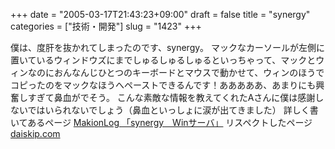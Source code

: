 +++
date = "2005-03-17T21:43:23+09:00"
draft = false
title = "synergy"
categories = ["技術・開発"]
slug = "1423"
+++

僕は、度肝を抜かれてしまったのです、synergy。
マックなカーソールが左側に置いているウィンドウズにまでしゅるしゅるしゅるといっちゃって、マックとウィンなのにおんなんじひとつのキーボードとマウスで動かせて、ウィンのほうでコピったのをマックなほうへペーストできるんです！あああああ、あまりにも興奮しすぎて鼻血がでそう。
こんな素敵な情報を教えてくれたAさんに僕は感謝しないではいられないでしょう（鼻血といっしょに涙が出てきました）
詳しく書いてあるページ
<a href="http://homepage.mac.com/makion/iblog/C463992368/E221415285/index.html" target="_blank">MakionLog 「synergy　Winサーバ」</a>
リスペクトしたページ
<a href="http://daiskip.com" target="_blank">daiskip.com</a>

